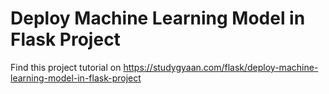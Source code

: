 # Deploy Machine Learning Model in Flask Project

Find this project tutorial on https://studygyaan.com/flask/deploy-machine-learning-model-in-flask-project
